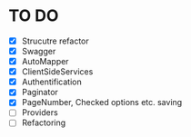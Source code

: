 # TO DO
- [x] Strucutre refactor
- [x] Swagger
- [x] AutoMapper
- [x] ClientSideServices
- [x] Authentification
- [x] Paginator
- [x] PageNumber, Checked options etc. saving
- [ ] Providers
- [ ] Refactoring